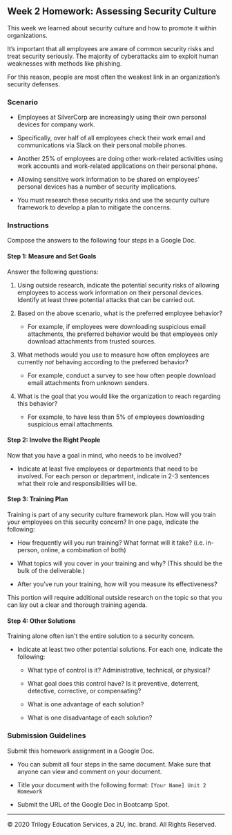 ## Week 2 Homework: Assessing Security Culture 

This week we learned about security culture and how to promote it within organizations. 

It’s important that all employees are aware of common security risks and treat security seriously. The majority of cyberattacks aim to exploit human weaknesses with methods like phishing. 

For this reason, people are most often the weakest link in an organization’s security defenses. 

### Scenario

- Employees at SilverCorp are increasingly using their own personal devices for company work. 

- Specifically, over half of all employees check their work email and communications via Slack on their personal mobile phones. 

- Another 25% of employees are doing other work-related activities using work accounts and work-related applications on their personal phone.

- Allowing sensitive work information to be shared on employees’ personal devices has a number of security implications. 

- You must research these security risks and use the security culture framework to develop a plan to mitigate the concerns.

### Instructions

Compose the answers to the following four steps in a Google Doc.

#### Step 1: Measure and Set Goals 

Answer the following questions:

1. Using outside research, indicate the potential security risks of allowing employees to access work information on their personal devices. Identify at least three potential attacks that can be carried out.

2. Based on the above scenario, what is the preferred employee behavior? 
    - For example, if employees were downloading suspicious email attachments, the preferred behavior would be that employees only download attachments from trusted sources. 

3. What methods would you use to measure how often employees are currently _not_ behaving according to the preferred behavior? 
    - For example, conduct a survey to see how often people download email attachments from unknown senders. 

4. What is the goal that you would like the organization to reach regarding this behavior? 
    - For example, to have less than 5% of employees downloading suspicious email attachments. 


#### Step 2: Involve the Right People 

Now that you have a goal in mind, who needs to be involved?  

- Indicate at least five employees or departments that need to be involved. For each person or department, indicate in 2-3 sentences what their role and responsibilities will be. 

#### Step 3: Training Plan 

Training is part of any security culture framework plan. How will you train your employees on this security concern? In one page, indicate the following:

* How frequently will you run training? What format will it take? (i.e. in-person, online, a combination of both)

* What topics will you cover in your training and why? (This should be the bulk of the deliverable.)

* After you’ve run your training, how will you measure its effectiveness? 

This portion will require additional outside research on the topic so that you can lay out a clear and thorough training agenda. 

#### Step 4: Other Solutions

Training alone often isn't the entire solution to a security concern. 

- Indicate at least two other potential solutions. For each one, indicate the following: 

    * What type of control is it? Administrative, technical, or physical? 

    * What goal does this control have? Is it preventive, deterrent, detective, corrective, or compensating?

    * What is one advantage of each solution? 

    * What is one disadvantage of each solution? 


### Submission Guidelines

Submit this homework assignment in a Google Doc. 

- You can submit all four steps in the same document. Make sure that anyone can view and comment on your document. 

- Title your document with the following format: `[Your Name] Unit 2 Homework`

- Submit the URL of the Google Doc in Bootcamp Spot.

---

© 2020 Trilogy Education Services, a 2U, Inc. brand. All Rights Reserved.  